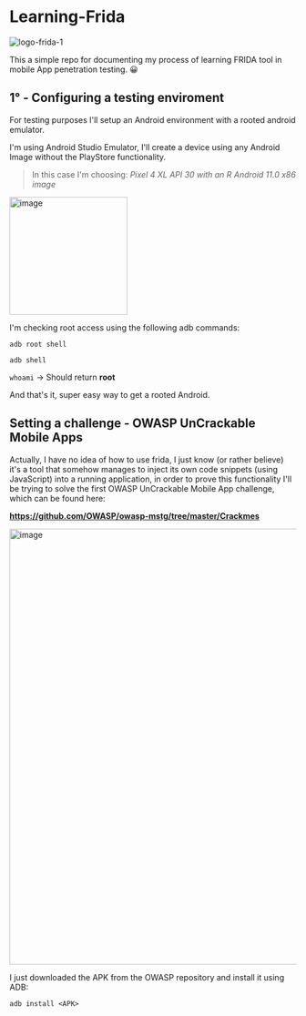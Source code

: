 # Learning-Frida

![logo-frida-1](https://user-images.githubusercontent.com/6371396/181407974-b3ded26f-f01f-47ec-9fbc-2872fc44b36e.png)

This a simple repo for documenting my process of learning FRIDA tool in mobile App penetration testing. :grinning:

## 1° - Configuring a testing enviroment

For testing purposes I'll setup an Android environment with a rooted android emulator.

I'm using Android Studio Emulator, I'll create a device using any Android Image without the PlayStore functionality.
>In this case I'm choosing: *Pixel 4 XL API 30 with an R Android 11.0 x86 image*

<img width="207" alt="image" src="https://user-images.githubusercontent.com/6371396/181614203-87cdaf4c-2545-4d96-92ff-3ec2abd6e3d6.png">

I'm checking root access using the following adb commands:

`adb root shell`

`adb shell`

`whoami` -> Should return **root**

And that's it, super easy way to get a rooted Android.

## Setting a challenge - OWASP UnCrackable Mobile Apps

Actually, I have no idea of how to use frida, I just know (or rather believe) it's a tool that somehow manages to inject its own code snippets (using JavaScript) into a running application, in order to prove this functionality I'll be trying to solve the first OWASP UnCrackable Mobile App challenge, which can be found here:
  
 **https://github.com/OWASP/owasp-mstg/tree/master/Crackmes**

<img width="766" alt="image" src="https://user-images.githubusercontent.com/6371396/181624733-5717e734-db48-4b61-97a5-e67a8587f5cf.png">

I just downloaded the APK from the OWASP repository and install it using ADB:

`adb install <APK>`
